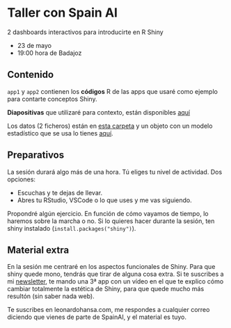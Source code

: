 # Taller con Spain AI

2 dashboards interactivos para introducirte en R Shiny

- 23 de mayo
- 19:00 hora de Badajoz

## Contenido

`app1` y `app2` contienen los **códigos** R de las apps que usaré como ejemplo para contarte conceptos Shiny.

**Diapositivas** que utilizaré para contexto, están disponibles [aquí](https://lhansa.github.io/spainai-2405/)

Los datos (2 ficheros) están en [esta carpeta](https://drive.google.com/drive/folders/1RF-sLe7ENxNuPvzt-lSn_yUb6cOZJ1LN?usp=drive_link) y un objeto con un modelo estadístico que se usa lo tienes [aquí](https://drive.google.com/file/d/1YqkFNYmA7bKbDb4eCcjcoW3pm_TrUn6N/view?usp=sharing).

## Preparativos

La sesión durará algo más de una hora. Tú eliges tu nivel de actividad. Dos opciones: 

- Escuchas y te dejas de llevar. 
- Abres tu RStudio, VSCode o lo que uses y me vas siguiendo. 

Propondré algún ejercicio. En función de cómo vayamos de tiempo, lo haremos sobre la marcha o no. Si lo quieres hacer durante la sesión, ten shiny instalado (`install.packages("shiny")`). 

## Material extra

En la sesión me centraré en los aspectos funcionales de Shiny. Para que shiny quede mono, tendrás que tirar de alguna cosa extra. Si te suscribes a mi [newsletter](https://leonardohansa.com), te mando una 3ª app con un vídeo en el que te explico cómo cambiar totalmente la estética de Shiny, para que quede mucho más resultón (sin saber nada web). 

Te suscribes en leonardohansa.com, me respondes a cualquier correo diciendo que vienes de parte de SpainAI, y el material es tuyo.
